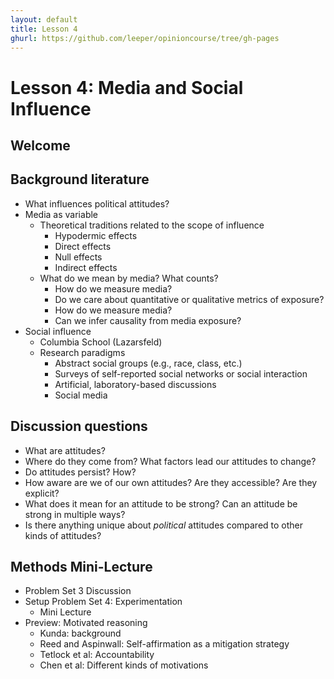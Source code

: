 ```yaml
---
layout: default
title: Lesson 4
ghurl: https://github.com/leeper/opinioncourse/tree/gh-pages
---
```


# Lesson 4: Media and Social Influence

## Welcome

## Background literature

 - What influences political attitudes?
 - Media as variable
    - Theoretical traditions related to the scope of influence
        - Hypodermic effects
        - Direct effects
        - Null effects
        - Indirect effects
    - What do we mean by media? What counts?
        - How do we measure media?
        - Do we care about quantitative or qualitative metrics of exposure?
        - How do we measure media?
        - Can we infer causality from media exposure?
 - Social influence
    - Columbia School (Lazarsfeld)
    - Research paradigms
        - Abstract social groups (e.g., race, class, etc.)
        - Surveys of self-reported social networks or social interaction
        - Artificial, laboratory-based discussions
        - Social media

## Discussion questions

 - What are attitudes?
 - Where do they come from? What factors lead our attitudes to change?
 - Do attitudes persist? How?
 - How aware are we of our own attitudes? Are they accessible? Are they explicit?
 - What does it mean for an attitude to be strong? Can an attitude be strong in multiple ways?
 - Is there anything unique about *political* attitudes compared to other kinds of attitudes?

## Methods Mini-Lecture

 - Problem Set 3 Discussion
 - Setup Problem Set 4: Experimentation
    - Mini Lecture
 - Preview: Motivated reasoning
    - Kunda: background
    - Reed and Aspinwall: Self-affirmation as a mitigation strategy
    - Tetlock et al: Accountability
    - Chen et al: Different kinds of motivations
